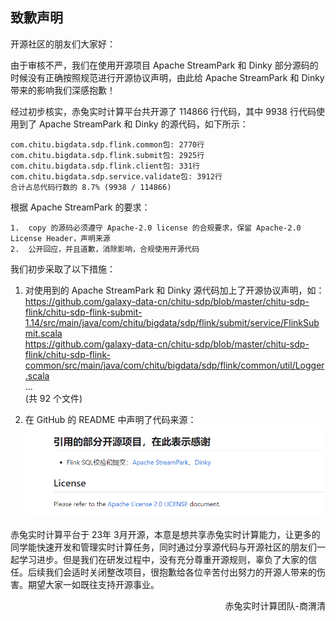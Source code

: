 ## 致歉声明


开源社区的朋友们大家好：

  由于审核不严，我们在使用开源项目 Apache StreamPark 和 Dinky 部分源码的时候没有正确按照规范进行开源协议声明，由此给 Apache StreamPark 和 Dinky 带来的影响我们深感抱歉！

  经过初步核实，赤兔实时计算平台共开源了 114866 行代码，其中 9938 行代码使用到了 Apache StreamPark 和 Dinky 的源代码，如下所示：
```
com.chitu.bigdata.sdp.flink.common包: 2770行
com.chitu.bigdata.sdp.flink.submit包: 2925行
com.chitu.bigdata.sdp.flink.client包: 331行
com.chitu.bigdata.sdp.service.validate包: 3912行
合计占总代码行数的 8.7% (9938 / 114866)
```
  根据 Apache StreamPark 的要求：
```
1.  copy 的源码必须遵守 Apache-2.0 license 的合规要求，保留 Apache-2.0 License Header，声明来源
2.  公开回应，并且道歉，消除影响，合规使用开源代码
```

  我们初步采取了以下措施：
1. 对使用到的 Apache StreamPark 和 Dinky 源代码加上了开源协议声明，如：  
https://github.com/galaxy-data-cn/chitu-sdp/blob/master/chitu-sdp-flink/chitu-sdp-flink-submit-1.14/src/main/java/com/chitu/bigdata/sdp/flink/submit/service/FlinkSubmit.scala  
https://github.com/galaxy-data-cn/chitu-sdp/blob/master/chitu-sdp-flink/chitu-sdp-flink-common/src/main/java/com/chitu/bigdata/sdp/flink/common/util/Logger.scala  
...  
(共 92 个文件)

2. 在 GitHub 的 README 中声明了代码来源：  
![代码来源](md/image/代码引用感谢.png)

  赤兔实时计算平台于 23年 3月开源，本意是想共享赤兔实时计算能力，让更多的同学能快速开发和管理实时计算任务，同时通过分享源代码与开源社区的朋友们一起学习进步。但是我们在研发过程中，没有充分尊重开源规则，辜负了大家的信任。后续我们会适时关闭整改项目，很抱歉给各位辛苦付出努力的开源人带来的伤害。期望大家一如既往支持开源事业。

<p align="right">赤兔实时计算团队-商渭清</p>
